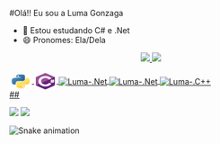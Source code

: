 #Olá!! Eu sou a Luma Gonzaga

- 🌱 Estou estudando C# e .Net
- 😄 Pronomes: Ela/Dela
 <div align="center">
  <a href="https://github.com/lumagonzaga">
  <img height="150em" src="https://github-readme-stats.vercel.app/api?username=lumagonzaga&show_icons=true&theme=dracula&include_all_commits=true&count_private=true"/>
  <img height="150em" src="https://github-readme-stats.vercel.app/api/top-langs/?username=lumagonzaga&layout=compact&langs_count=7&theme=dracula"/>
</div>
<div style="display: inline_block"><br>
  <img align="center" alt="Luma-Python" height="30" width="40" src="https://raw.githubusercontent.com/devicons/devicon/master/icons/python/python-original.svg">
  <img align="center" alt="Luma-Csharp" height="30" width="40" src="https://raw.githubusercontent.com/devicons/devicon/master/icons/csharp/csharp-original.svg">
  <img align="center" alt="Luma-.Net" height="40" width="65" src="https://img.shields.io/badge/.NET-5C2D91?style=for-the-badge&logo=.net&logoColor=white">
  <img align="center" alt="Luma-.Net" height="45" width="80" src="https://img.shields.io/badge/Microsoft_Azure-0089D6?style=for-the-badge&logo=microsoft-azure&logoColor=white">
  <img align="center" alt="Luma-.C++" height="40" width="65" src="https://img.shields.io/badge/C%2B%2B-00599C?style=for-the-badge&logo=c%2B%2B&logoColor=white">
 </div>
   ##
 
<div> 
  
  <a href = "mailto:lumagonzaga@id.uff.br"><img src="https://img.shields.io/badge/-Gmail-%23333?style=for-the-badge&logo=gmail&logoColor=white" target="_blank"></a>
  <a href="https://www.linkedin.com/in/luma-gonzaga-934712141/" target="_blank"><img src="https://img.shields.io/badge/-LinkedIn-%230077B5?style=for-the-badge&logo=linkedin&logoColor=white" target="_blank"></a> 
 
  ![Snake animation](https://github.com/lumagonzaga/lumagonzaga/blob/output/github-contribution-grid-snake.svg)
 
</div>
